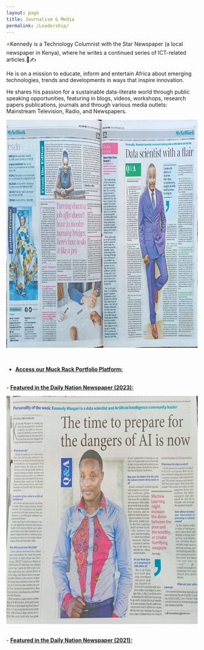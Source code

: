 ```yaml
---
layout: page
title: Journalism & Media
permalink: /Leadership/
---
```


⭐Kennedy is a Technology Columnist with the Star Newspaper (a local newspaper in Kenya), where he writes a continued series of ICT-related articles.📰✍️ 

He is on a mission to educate, inform and entertain Africa about emerging technologies, trends and developments in ways that inspire innovation.

He shares his passion for a sustainable data-literate world through public speaking opportunities, featuring in blogs, videos, workshops, research papers publications, journals and through various media outlets: Mainstream Television, Radio, and Newspapers.

  <p align="center">
  <img width="790" height="600" src="https://raw.githubusercontent.com/kennedykwangari/kennedykwangari.github.io/master/images/kennedypaper.jpg">
</p>

<br/>

-   [**Access our Muck Rack Portfolio Platform:**](https://muckrack.com/kennedykwangari)


<br>-   [**Featured in the Daily Nation Newspaper (2023):**](https://nation.africa/resource/blob/4209762/73a0a7d1417e0fc14a5e953c14e409b6/weekly-review-34-data.pdf)

  <p align="center">
  <img width="790" height="600" src="https://raw.githubusercontent.com/kennedykwangari/kennedykwangari.github.io/master/images/kwangari2021.jpg">
</p>

<br>-   [**Featured in the Daily Nation Newspaper (2021):**](https://nation.africa/kenya/life-and-style/mynetwork/the-time-to-prepare-for-the-dangers-of-ai-is-now--3264594?fbclid=IwAR1gqlDOwUQad2gQbkVZS7rI9xYkiCcZO6z38eLswj_nvqGXrvQTy0lOz50)

<br/>




